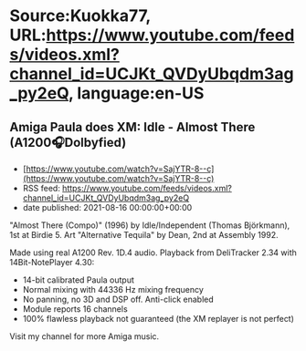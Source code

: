 # Source:Kuokka77, URL:https://www.youtube.com/feeds/videos.xml?channel_id=UCJKt_QVDyUbqdm3ag_py2eQ, language:en-US

## Amiga Paula does XM: Idle - Almost There (A1200🎧Dolbyfied)
 - [https://www.youtube.com/watch?v=SajYTR-8--c](https://www.youtube.com/watch?v=SajYTR-8--c)
 - RSS feed: https://www.youtube.com/feeds/videos.xml?channel_id=UCJKt_QVDyUbqdm3ag_py2eQ
 - date published: 2021-08-16 00:00:00+00:00

"Almost There (Compo)" (1996) by Idle/Independent (Thomas Björkmann), 1st at Birdie 5. Art "Alternative Tequila" by Dean, 2nd at Assembly 1992.

Made using real A1200 Rev. 1D.4 audio. Playback from DeliTracker 2.34 with 14Bit-NotePlayer 4.30:
- 14-bit calibrated Paula output
- Normal mixing with 44336 Hz mixing frequency
- No panning, no 3D and DSP off. Anti-click enabled
- Module reports 16 channels
- 100% flawless playback not guaranteed (the XM replayer is not perfect)

Visit my channel for more Amiga music.

